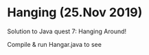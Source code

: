 # Hanging (25.Nov 2019)
Solution to Java quest 7: Hanging Around!

Compile & run Hangar.java to see 
